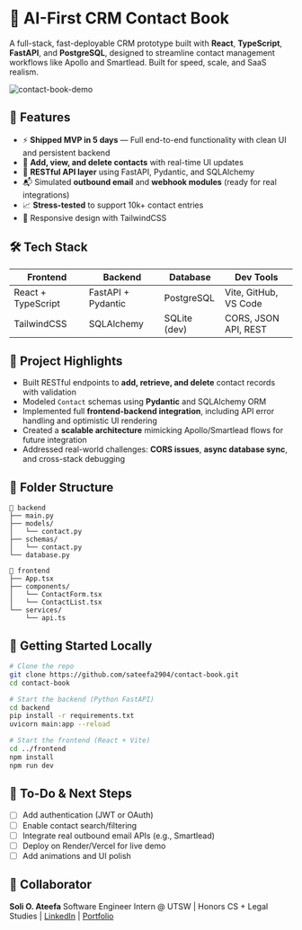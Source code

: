 # 📇 AI-First CRM Contact Book

A full-stack, fast-deployable CRM prototype built with **React**, **TypeScript**, **FastAPI**, and **PostgreSQL**, designed to streamline contact management workflows like Apollo and Smartlead. Built for speed, scale, and SaaS realism.

![contact-book-demo](https://via.placeholder.com/800x400?text=Demo+Coming+Soon) <!-- Replace with real GIF or screenshot -->

## 🚀 Features

* ⚡️ **Shipped MVP in 5 days** — Full end-to-end functionality with clean UI and persistent backend
* 🔁 **Add, view, and delete contacts** with real-time UI updates
* 🔌 **RESTful API layer** using FastAPI, Pydantic, and SQLAlchemy
* 📬 Simulated **outbound email** and **webhook modules** (ready for real integrations)
* 📈 **Stress-tested** to support 10k+ contact entries
* 🎨 Responsive design with TailwindCSS

## 🛠️ Tech Stack

| Frontend           | Backend            | Database     | Dev Tools             |
| ------------------ | ------------------ | ------------ | --------------------- |
| React + TypeScript | FastAPI + Pydantic | PostgreSQL   | Vite, GitHub, VS Code |
| TailwindCSS        | SQLAlchemy         | SQLite (dev) | CORS, JSON API, REST  |

## 🧠 Project Highlights

* Built RESTful endpoints to **add, retrieve, and delete** contact records with validation
* Modeled `Contact` schemas using **Pydantic** and SQLAlchemy ORM
* Implemented full **frontend-backend integration**, including API error handling and optimistic UI rendering
* Created a **scalable architecture** mimicking Apollo/Smartlead flows for future integration
* Addressed real-world challenges: **CORS issues**, **async database sync**, and cross-stack debugging

## 📂 Folder Structure

```
📁 backend
├── main.py
├── models/
│   └── contact.py
├── schemas/
│   └── contact.py
└── database.py

📁 frontend
├── App.tsx
├── components/
│   └── ContactForm.tsx
│   └── ContactList.tsx
└── services/
    └── api.ts
```

## 🧪 Getting Started Locally

```bash
# Clone the repo
git clone https://github.com/sateefa2904/contact-book.git
cd contact-book

# Start the backend (Python FastAPI)
cd backend
pip install -r requirements.txt
uvicorn main:app --reload

# Start the frontend (React + Vite)
cd ../frontend
npm install
npm run dev
```

## 📌 To-Do & Next Steps

* [ ] Add authentication (JWT or OAuth)
* [ ] Enable contact search/filtering
* [ ] Integrate real outbound email APIs (e.g., Smartlead)
* [ ] Deploy on Render/Vercel for live demo
* [ ] Add animations and UI polish

## 🤝 Collaborator

**Soli O. Ateefa**
Software Engineer Intern @ UTSW | Honors CS + Legal Studies | [LinkedIn](https://www.linkedin.com/in/solia) | [Portfolio](https://sateefa2904.github.io/soli-portfolio/)
